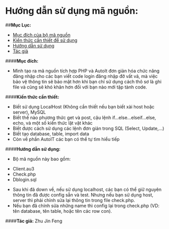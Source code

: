 # Hướng dẫn sử dụng mã nguồn:

##**Mục Lục:**
- [Mục đích của bộ mã nguồn](https://github.com/House-FengFeng/Login-AutoIt-PHP/blob/master/README.md#m%E1%BB%A5c-%C4%91%C3%ADch)
- [Kiến thức cần thiết để sử dụng](https://github.com/House-FengFeng/Login-AutoIt-PHP/blob/master/README.md#ki%E1%BA%BFn-th%E1%BB%A9c-c%E1%BA%A7n-thi%E1%BA%BFt)
- [Hướng dẫn sử dụng](https://github.com/House-FengFeng/Login-AutoIt-PHP/blob/master/README.md#h%C6%B0%E1%BB%9Bng-d%E1%BA%ABn-s%E1%BB%AD-d%E1%BB%A5ng)
- [Tác giả](https://github.com/House-FengFeng/Login-AutoIt-PHP/blob/master/README.md#t%C3%A1c-gi%E1%BA%A3-zhu-jin-feng)

####**Mục đích:**
- Mình tạo ra mã nguồn tích hợp PHP và AutoIt đơn giản hóa chức năng đăng nhập cho các bạn viết code login đăng nhập đỡ vất vả, mà việc bảo vệ thông tin sẽ bảo mật hơn khi bạn chỉ sử dụng cách thô sơ là ghi file và cũng sẽ khó khăn hơn đối với bạn nào mới tập tành code.

####**Kiến thức cần thiết:**
<ul>
  <li>Biết sử dụng LocalHost (Không cần thiết nếu bạn biết xài host hoặc server), MySQL</li>
  <li>Biết thế nào phương thức get và post, cậu lệnh if...else...elseif...else, echo, và một số kiến thức lặt vặt khác</li>
  <li>Biết được cách sử dụng các lệnh đơn giản trong SQL (Select, Update,...)</li>
  <li>Biết tạo database, table, import data</li>
  <li>Còn về phần AutoIT các bạn có thể tự tìm hiểu tiếp</li>
</ul>

####**Hướng dẫn sử dụng:**
- Bộ mã nguồn này bao gồm:
<ul>
  <li>Client.au3</li>
  <li>Check.php</li>
  <li>Dblogin.sql</li>
</ul>

- Sau khi đã down về, nếu sử dụng localhost, các bạn có thể giữ nguyên thông tin đã được config sẵn và test. Nhưng nếu bạn sử dụng host, server thì phải chỉnh sửa lại thông tin trong file check.php.
- Nếu bạn đã chỉnh sửa những name thì config lại trong check.php (VD: tên database, tên table, hoặc tên các row con).

####**Tác giả:** Zhu Jin Feng
